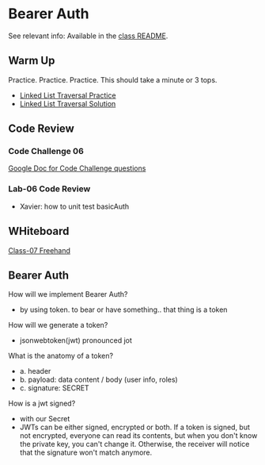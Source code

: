 # Bearer Auth

See relevant info: Available in the [class README](README.md).

## Warm Up

Practice. Practice. Practice. This should take a minute or 3 tops.
- [Linked List Traversal Practice](https://replit.com/@rkgallaway/liinkedlist-traversal#index.js)
- [Linked List Traversal Solution](https://replit.com/@rkgallaway/liinkedlist-traversal-solution#index.js)

## Code Review

### Code Challenge 06

[Google Doc for Code Challenge questions](https://docs.google.com/document/d/16NwZC_DEHNxNEVZWwLlsJlNPl9EZmt-FBnjpgMSlIdk/edit?usp=sharing)

### Lab-06 Code Review

- Xavier: how to unit test basicAuth

## WHiteboard

[Class-07 Freehand](https://projects.invisionapp.com/freehand/document/BDXY2l9Sr)

## Bearer Auth

How will we implement Bearer Auth?
- by using token.  to bear or have something..  that thing is a token

How will we generate a token?
- jsonwebtoken(jwt) pronounced jot

What is the anatomy of a token?
- a. header
- b. payload: data content / body (user info, roles)
- c. signature: SECRET

How is a jwt signed?
- with our Secret
- JWTs can be either signed, encrypted or both. If a token is signed, but not encrypted, everyone can read its contents, but when you don't know the private key, you can't change it. Otherwise, the receiver will notice that the signature won't match anymore.
